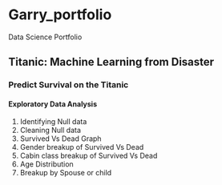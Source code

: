 # Garry_portfolio
Data Science Portfolio
##  Titanic: Machine Learning from Disaster

###   Predict Survival on the Titanic
####    Exploratory Data Analysis
 1. Identifying Null data
 2. Cleaning Null data
 3. Survived Vs Dead Graph
 4. Gender breakup of Survived Vs Dead
 5. Cabin class breakup of Survived Vs Dead
 6. Age Distribution
 7. Breakup by Spouse or child

